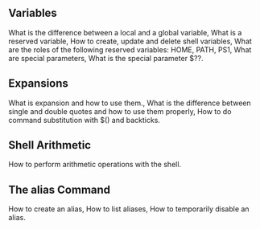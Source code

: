 ## Variables
What is the difference between a local and a global variable, 
What is a reserved variable, 
How to create, update and delete shell variables, 
What are the roles of the following reserved variables: HOME, PATH, PS1, 
What are special parameters, 
What is the special parameter $??.

## Expansions
What is expansion and how to use them., 
What is the difference between single and double quotes and how to use them properly, 
How to do command substitution with $() and backticks. 

## Shell Arithmetic
How to perform arithmetic operations with the shell.

## The alias Command
How to create an alias, 
How to list aliases, 
How to temporarily disable an alias.
